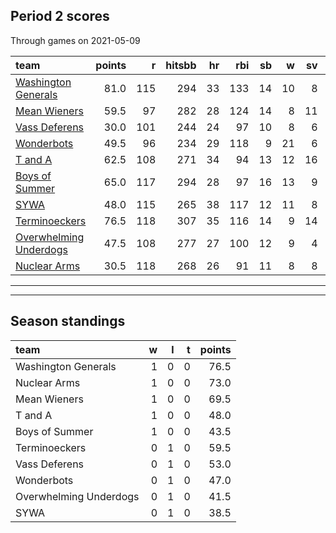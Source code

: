 

## Period 2 scores

Through games on 2021-05-09


|team                                              | points|   r| hitsbb| hr| rbi| sb|  w| sv|  so|   era|  whip|
|:-------------------------------------------------|------:|---:|------:|--:|---:|--:|--:|--:|---:|-----:|-----:|
|[Washington Generals](./washingtongenerals)       |   81.0| 115|    294| 33| 133| 14| 10|  8| 239| 2.810| 0.974|
|[Mean Wieners](./meanwieners)                     |   59.5|  97|    282| 28| 124| 14|  8| 11| 178| 2.826| 1.116|
|[Vass Deferens](./vassdeferens)                   |   30.0| 101|    244| 24|  97| 10|  8|  6| 173| 3.621| 1.230|
|[Wonderbots](./wonderbots)                        |   49.5|  96|    234| 29| 118|  9| 21|  6| 163| 3.033| 1.043|
|[T and A](./tanda)                                |   62.5| 108|    271| 34|  94| 13| 12| 16| 220| 3.837| 1.114|
|[Boys of Summer](./boysofsummer)                  |   65.0| 117|    294| 28|  97| 16| 13|  9| 205| 4.209| 1.221|
|[SYWA](./sywa)                                    |   48.0| 115|    265| 38| 117| 12| 11|  8| 147| 4.295| 1.271|
|[Terminoeckers](./terminoeckers)                  |   76.5| 118|    307| 35| 116| 14|  9| 14| 205| 3.640| 1.112|
|[Overwhelming Underdogs](./overwhelmingunderdogs) |   47.5| 108|    277| 27| 100| 12|  9|  4| 195| 3.815| 1.090|
|[Nuclear Arms](./nucleararms)                     |   30.5| 118|    268| 26|  91| 11|  8|  8| 150| 4.412| 1.310|

* * *
* * *

## Season standings


|team                   |  w|  l|  t| points|
|:----------------------|--:|--:|--:|------:|
|Washington Generals    |  1|  0|  0|   76.5|
|Nuclear Arms           |  1|  0|  0|   73.0|
|Mean Wieners           |  1|  0|  0|   69.5|
|T and A                |  1|  0|  0|   48.0|
|Boys of Summer         |  1|  0|  0|   43.5|
|Terminoeckers          |  0|  1|  0|   59.5|
|Vass Deferens          |  0|  1|  0|   53.0|
|Wonderbots             |  0|  1|  0|   47.0|
|Overwhelming Underdogs |  0|  1|  0|   41.5|
|SYWA                   |  0|  1|  0|   38.5|


